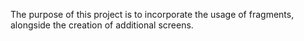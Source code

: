 The purpose of this project is to incorporate the usage of fragments, 
alongside the creation of additional screens.
